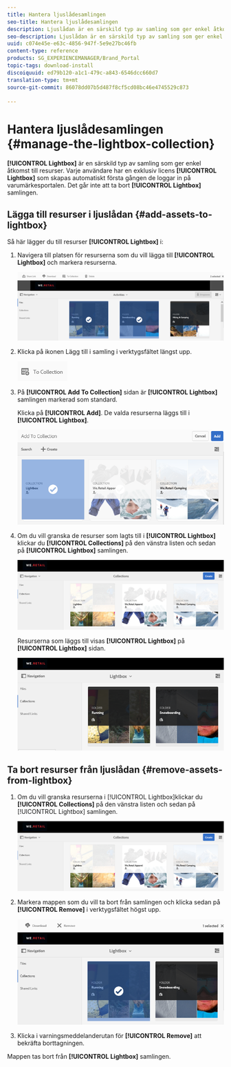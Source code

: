 ```yaml
---
title: Hantera ljuslådesamlingen
seo-title: Hantera ljuslådesamlingen
description: Ljuslådan är en särskild typ av samling som ger enkel åtkomst till resurser. Varje användare har en exklusiv ljuslåda som skapas automatiskt första gången de loggar in på varumärkesportalen. Ljuslådesamlingen kan inte tas bort.
seo-description: Ljuslådan är en särskild typ av samling som ger enkel åtkomst till resurser. Varje användare har en exklusiv ljuslåda som skapas automatiskt första gången de loggar in på varumärkesportalen. Ljuslådesamlingen kan inte tas bort.
uuid: c074e45e-e63c-4856-947f-5e9e27bc46fb
content-type: reference
products: SG_EXPERIENCEMANAGER/Brand_Portal
topic-tags: download-install
discoiquuid: ed79b120-a1c1-479c-a843-6546dcc660d7
translation-type: tm+mt
source-git-commit: 86078dd07b5d487f8cf5cd08bc46e4745529c873

---
```



# Hantera ljuslådesamlingen {#manage-the-lightbox-collection}

**[!UICONTROL Lightbox]** är en särskild typ av samling som ger enkel åtkomst till resurser. Varje användare har en exklusiv licens **[!UICONTROL Lightbox]** som skapas automatiskt första gången de loggar in på varumärkesportalen. Det går inte att ta bort **[!UICONTROL Lightbox]** samlingen.

## Lägga till resurser i ljuslådan {#add-assets-to-lightbox}

Så här lägger du till resurser **[!UICONTROL Lightbox]** i:

1. Navigera till platsen för resurserna som du vill lägga till **[!UICONTROL Lightbox]** och markera resurserna.

   ![](assets/link_sharing_assetselection.png)

1. Klicka på ikonen Lägg till i samling i verktygsfältet längst upp.

   ![](assets/add_to_collection.png)

1. På **[!UICONTROL Add To Collection]** sidan är **[!UICONTROL Lightbox]** samlingen markerad som standard.

   Klicka på **[!UICONTROL Add]**. De valda resurserna läggs till i **[!UICONTROL Lightbox]**.

   ![](assets/add_to_collectionlightbox.png)

1. Om du vill granska de resurser som lagts till i **[!UICONTROL Lightbox]** klickar du **[!UICONTROL Collections]** på den vänstra listen och sedan på **[!UICONTROL Lightbox]** samlingen.

   ![](assets/collections_lightbox.png)

   Resurserna som läggs till visas **[!UICONTROL Lightbox]** på **[!UICONTROL Lightbox]** sidan.

   ![](assets/added_to_collectionlightbox.png)

## Ta bort resurser från ljuslådan {#remove-assets-from-lightbox}

1. Om du vill granska resurserna i [!UICONTROL Lightbox]klickar du **[!UICONTROL Collections]** på den vänstra listen och sedan på [!UICONTROL Lightbox] samlingen.

   ![](assets/collections_lightbox-1.png)

1. Markera mappen som du vill ta bort från samlingen och klicka sedan på **[!UICONTROL Remove]** i verktygsfältet högst upp.

   ![](assets/collections_lightboxdelete.png)

1. Klicka i varningsmeddelanderutan för **[!UICONTROL Remove]** att bekräfta borttagningen.

Mappen tas bort från **[!UICONTROL Lightbox]** samlingen.
